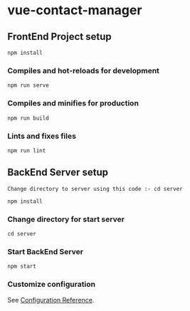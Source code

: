 # vue-contact-manager

## FrontEnd Project setup
```
npm install
```

### Compiles and hot-reloads for development
```
npm run serve
```

### Compiles and minifies for production
```
npm run build
```

### Lints and fixes files
```
npm run lint
```
## BackEnd Server setup
```
Change directory to server using this code :- cd server

npm install
```

### Change directory for start server
```
cd server
```

### Start BackEnd Server
```
npm start
```

### Customize configuration
See [Configuration Reference](https://cli.vuejs.org/config/).
